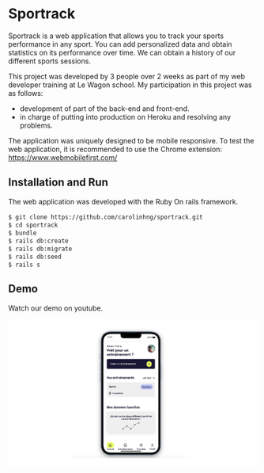 # Sportrack

Sportrack is a web application that allows you to track your sports performance in any sport. You can add personalized data and obtain statistics on its performance over time.
We can obtain a history of our different sports sessions.

This project was developed by 3 people over 2 weeks as part of my web developer training at Le Wagon school. My participation in this project was as follows:
- development of part of the back-end and front-end.
- in charge of putting into production on Heroku and resolving any problems.

The application was uniquely designed to be mobile responsive. To test the web application, it is recommended to use the Chrome extension: https://www.webmobilefirst.com/

## Installation and Run

The web application was developed with the Ruby On rails framework.
```
$ git clone https://github.com/carolinhng/sportrack.git
$ cd sportrack
$ bundle
$ rails db:create
$ rails db:migrate
$ rails db:seed
$ rails s
```
## Demo
Watch our demo on youtube.

[![Watch the video](public/sportrack.jpg)](https://youtu.be/YCqfJgcThgA)

